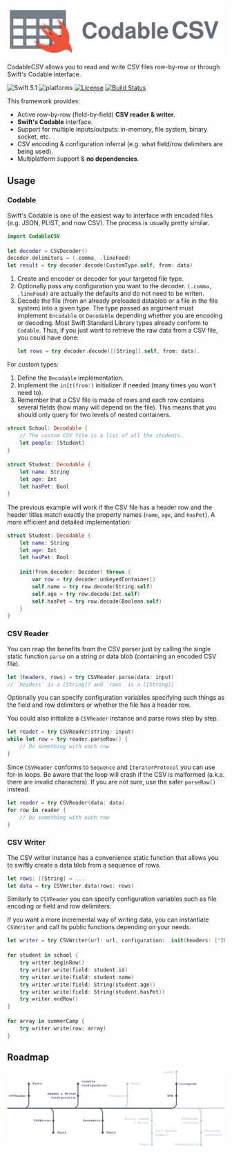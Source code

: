 <p align="center">
    <img src="Assets/CodableCSV.svg" alt="Codable CSV"/>
</p>

CodableCSV allows you to read and write CSV files row-by-row or through Swift's Codable interface.

![Swift 5.1](https://img.shields.io/badge/Swift-5.1-orange.svg) ![platforms](https://img.shields.io/badge/platforms-iOS%20%7C%20macOS%20%7C%20tvOS%20%7C%20watchOS-lightgrey.svg) [![License](http://img.shields.io/:license-mit-blue.svg)](http://doge.mit-license.org) [![Build Status](https://travis-ci.com/dehesa/CodableCSV.svg?branch=master)](https://travis-ci.com/dehesa/CodableCSV)

This framework provides:

-   Active row-by-row (field-by-field) **CSV reader & writer**.
-   **Swift's Codable** interface.
-   Support for multiple inputs/outputs: in-memory, file system, binary socket, etc.
-   CSV encoding & configuration inferral (e.g. what field/row delimiters are being used).
-   Multiplatform support & **no dependencies**.

## Usage

### Codable

Swift's Codable is one of the easiest way to interface with encoded files (e.g. JSON, PLIST, and now CSV). The process is usually pretty similar.

```swift
import CodableCSV

let decoder = CSVDecoder()
decoder.delimiters = (.comma, .lineFeed)
let result = try decoder.decode(CustomType.self, from: data)
```

1. Create and encoder or decoder for your targeted file type.
2. Optionally pass any configuration you want to the decoder.
   `(.comma, .lineFeed)` are actually the defaults and do not need to be writen.
3. Decode the file (from an already preloaded datablob or a file in the file system) into a given type.
   The type passed as argument must implement `Encodable` or `Decodable` depending whether you are encoding or decoding. Most Swift Standard Library types already conform to `Codable`. Thus, if you just want to retrieve the raw data from a CSV file, you could have done:
    ```swift
    let rows = try decoder.decode([[String]].self, from: data).
    ```

For custom types:

1. Define the `Decodable` implementation.
2. Implement the `init(from:)` initializer if needed (many times you won't need to).
3. Remember that a CSV file is made of rows and each row contains several fields (how many will depend on the file).
   This means that you should only query for two levels of nested containers.

```swift
struct School: Decodable {
    // The custom CSV file is a list of all the students.
    let people: [Student]
}

struct Student: Decodable {
    let name: String
    let age: Int
    let hasPet: Bool
}
```

The previous example will work if the CSV file has a header row and the header titles match exactly the property names (`name`, `age`, and `hasPet`). A more efficient and detailed implementation:

```swift
struct Student: Decodable {
    let name: String
    let age: Int
    let hasPet: Bool

    init(from decoder: Decoder) throws {
        var row = try decoder.unkeyedContainer()
        self.name = try row.decode(String.self)
        self.age = try row.decode(Int.self)
        self.hasPet = try row.decode(Boolean.self)
    }
}
```

### CSV Reader

You can reap the benefits from the CSV parser just by calling the single static function `parse` on a string or data blob (containing an encoded CSV file).

```swift
let (headers, rows) = try CSVReader.parse(data: input)
// `headers` is a [String]? and `rows` is a [[String]]
```

Optionally you can specify configuration variables specifying such things as the field and row delimiters or whether the file has a header row.

You could also initialize a `CSVReader` instance and parse rows step by step.

```swift
let reader = try CSVReader(string: input)
while let row = try reader.parseRow() {
    // Do something with each row
}
```

Since `CSVReader` conforms to `Sequence` and `IteratorProtocol` you can use for-in loops. Be aware that the loop will crash if the CSV is malformed (a.k.a. there are invalid characters). If you are not sure, use the safer `parseRow()` instead.

```swift
let reader = try CSVReader(data: data)
for row in reader {
    // Do something with each row
}
```

### CSV Writer

The CSV writer instance has a convenience static function that allows you to swiftly create a data blob from a sequence of rows.

```swift
let rows: [[String] = ...
let data = try CSVWriter.data(rows: rows)
```

Similarly to `CSVReader` you can specify configuration variables such as file encoding or field and row delimiters.

If you want a more incremental way of writing data, you can instantiate `CSVWriter` and call its public functions depending on your needs.

```swift
let writer = try CSVWriter(url: url, configuration: .init(headers: ["ID", "Name", "Age", "hasPet"]))

for student in school {
    try writer.beginRow()
    try writer.write(field: student.id)
    try writer.write(field: student.name)
    try writer.write(field: String(student.age))
    try writer.write(field: String(student.hasPet))
    try writer.endRow()
}

for array in summerCamp {
    try writer.write(row: array)
}
```

## Roadmap

<p align="center">
<img src="Assets/Roadmap.svg" alt="Roadmap"/>
</p>
